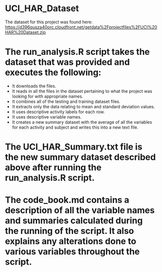 # UCI_HAR_Dataset
The dataset for this project was found here: https://d396qusza40orc.cloudfront.net/getdata%2Fprojectfiles%2FUCI%20HAR%20Dataset.zip
# The run_analysis.R script takes the dataset that was provided and executes the following:
- It downloads the files.
- It reads in all the files in the dataset pertaining to what the project was looking for with appropriate names.
- It combines all of the testing and training dataset files.
- It extracts only the data relating to mean and standard deviation values.
- It uses descriptive activity labels for each row.
- It uses descriptive variable names.
- It creates a new summary dataset with the average of all the variables for each activity and subject and writes this into a new text file.
# The UCI_HAR_Summary.txt file is the new summary dataset described above after running the run_analysis.R script.
# The code_book.md contains a description of all the variable names and summaries calculated during the running of the script. It also explains any alterations done to various variables throughout the script.
